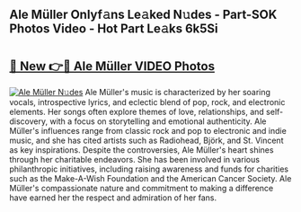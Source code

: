 ## Ale Müller Onlyf𝚊ns Le𝚊ked N𝚞des - Part-SOK Photos Video - Hot Part Le𝚊ks 6k5Si

# <h2><a href="http://ab65874.deff.icu/?id=Ale+M%c3%bcller">🔗 New 👉🔴 Ale Müller VIDEO Photos</a></h2>

[![Ale Müller N𝚞des](https://i.imgur.com/rIISA9y.gif)](http://ab65874.deff.icu/?id=Ale+M%c3%bcller)
Ale Müller's music is characterized by her soaring vocals, introspective lyrics, and eclectic blend of pop, rock, and electronic elements. Her songs often explore themes of love, relationships, and self-discovery, with a focus on storytelling and emotional authenticity. Ale Müller's influences range from classic rock and pop to electronic and indie music, and she has cited artists such as Radiohead, Björk, and St. Vincent as key inspirations. Despite the controversies, Ale Müller's heart shines through her charitable endeavors. She has been involved in various philanthropic initiatives, including raising awareness and funds for charities such as the Make-A-Wish Foundation and the American Cancer Society. Ale Müller's compassionate nature and commitment to making a difference have earned her the respect and admiration of her fans.
